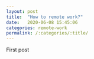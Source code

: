 ```yaml
---
layout: post
title:  "How to remote work?"
date:   2020-06-08 15:45:06
categories: remote-work
permalink: /:categories/:title/
---
```


First post
